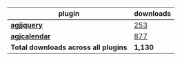 plugin|downloads
------|----------
[**agjjquery**](https://www.npmjs.com/package/agjjquery)|[253](https://www.npmjs.com/package/agjjquery)
[**agjcalendar**](https://www.npmjs.com/package/agjcalendar)|[877](https://www.npmjs.com/package/agjcalendar)
**Total downloads across all plugins**|**1,130**
